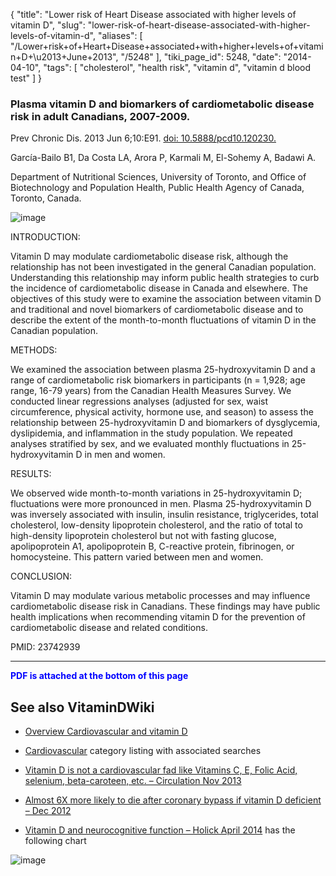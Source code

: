 {
    "title": "Lower risk of Heart Disease associated with higher levels of vitamin D",
    "slug": "lower-risk-of-heart-disease-associated-with-higher-levels-of-vitamin-d",
    "aliases": [
        "/Lower+risk+of+Heart+Disease+associated+with+higher+levels+of+vitamin+D+\u2013+June+2013",
        "/5248"
    ],
    "tiki_page_id": 5248,
    "date": "2014-04-10",
    "tags": [
        "cholesterol",
        "health risk",
        "vitamin d",
        "vitamin d blood test"
    ]
}


### Plasma vitamin D and biomarkers of cardiometabolic disease risk in adult Canadians, 2007-2009.

Prev Chronic Dis. 2013 Jun 6;10:E91. [doi: 10.5888/pcd10.120230.](https://doi.org/10.5888/pcd10.120230.)

García-Bailo B1, Da Costa LA, Arora P, Karmali M, El-Sohemy A, Badawi A.

Department of Nutritional Sciences, University of Toronto, and Office of Biotechnology and Population Health, Public Health Agency of Canada, Toronto, Canada.

<img src="https://d378j1rmrlek7x.cloudfront.net/attachments/jpeg/biomarkers-ng.jpg" alt="image">

INTRODUCTION:

Vitamin D may modulate cardiometabolic disease risk, although the relationship has not been investigated in the general Canadian population. Understanding this relationship may inform public health strategies to curb the incidence of cardiometabolic disease in Canada and elsewhere. The objectives of this study were to examine the association between vitamin D and traditional and novel biomarkers of cardiometabolic disease and to describe the extent of the month-to-month fluctuations of vitamin D in the Canadian population.

METHODS:

We examined the association between plasma 25-hydroxyvitamin D and a range of cardiometabolic risk biomarkers in participants (n = 1,928; age range, 16-79 years) from the Canadian Health Measures Survey. We conducted linear regressions analyses (adjusted for sex, waist circumference, physical activity, hormone use, and season) to assess the relationship between 25-hydroxyvitamin D and biomarkers of dysglycemia, dyslipidemia, and inflammation in the study population. We repeated analyses stratified by sex, and we evaluated monthly fluctuations in 25-hydroxyvitamin D in men and women.

RESULTS:

We observed wide month-to-month variations in 25-hydroxyvitamin D; fluctuations were more pronounced in men. Plasma 25-hydroxyvitamin D was inversely associated with insulin, insulin resistance, triglycerides, total cholesterol, low-density lipoprotein cholesterol, and the ratio of total to high-density lipoprotein cholesterol but not with fasting glucose, apolipoprotein A1, apolipoprotein B, C-reactive protein, fibrinogen, or homocysteine. This pattern varied between men and women.

CONCLUSION:

Vitamin D may modulate various metabolic processes and may influence cardiometabolic disease risk in Canadians. These findings may have public health implications when recommending vitamin D for the prevention of cardiometabolic disease and related conditions.

PMID: 23742939

---

 **<span style="color:#00F;">PDF is attached at the bottom of this page</span>** 

## See also VitaminDWiki

* [Overview Cardiovascular and vitamin D](/tags/overview-cardiovascular-and-vitamin-d.html)

* [Cardiovascular](/tags/cardiovascular.html) category listing with associated searches

* [Vitamin D is not a cardiovascular fad like Vitamins C, E, Folic Acid, selenium, beta-caroteen, etc. – Circulation Nov 2013](/posts/vitamin-d-is-not-a-cardiovascular-fad-like-vitamins-c-e-folic-acid-selenium-beta-etc-circulation)

* [Almost 6X more likely to die after coronary bypass if vitamin D deficient – Dec 2012](/posts/almost-6x-more-likely-to-die-after-coronary-bypass-if-vitamin-d-deficient)

* [Vitamin D and neurocognitive function – Holick April 2014](/posts/vitamin-d-and-neurocognitive-function-holick) has the following chart

<img src="/attachments/d3.mock.jpg" alt="image">
